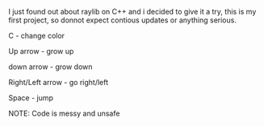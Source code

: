 I just found out about  raylib on C++ and i decided to give it a try, this is my first project, so donnot expect contious updates or anything serious.

C - change color

Up arrow - grow up

down arrow - grow down

Right/Left arrow - go right/left

Space - jump

NOTE: Code is messy and unsafe
